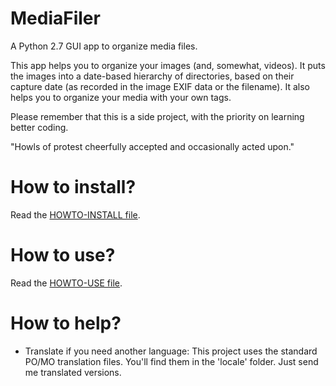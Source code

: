 # MediaFiler

A Python 2.7 GUI app to organize media files. 

This app helps you to organize your images (and, somewhat, videos). It puts the images into a date-based hierarchy of directories, based on their capture date (as recorded in the image EXIF data or the filename). It also helps you to organize your media with your own tags.

Please remember that this is a side project, with the priority on learning better coding. 

"Howls of protest cheerfully accepted and occasionally acted upon."


# How to install? 

Read the [HOWTO-INSTALL file](https://github.com/virtualnobi/MediaFiler/blob/master/HOWTO-INSTALL.md). 


# How to use? 

Read the [HOWTO-USE file](https://github.com/virtualnobi/MediaFiler/blob/master/HOWTO-USE.md). 


# How to help?

* Translate if you need another language: 
This project uses the standard PO/MO translation files. You'll find them in the 'locale' folder. Just send me translated versions. 


